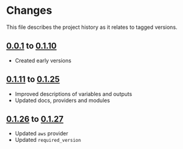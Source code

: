 # Changes
This file describes the project history as it relates to tagged versions.

## [0.0.1](.) to [0.1.10](.)
- Created early versions

## [0.1.11](.) to [0.1.25](.)
- Improved descriptions of variables and outputs
- Updated docs, providers and modules

## [0.1.26](.) to [0.1.27](.)
- Updated `aws` provider
- Updated `required_version`
